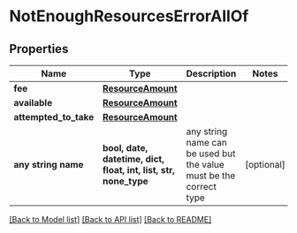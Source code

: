 # NotEnoughResourcesErrorAllOf


## Properties
Name | Type | Description | Notes
------------ | ------------- | ------------- | -------------
**fee** | [**ResourceAmount**](ResourceAmount.md) |  | 
**available** | [**ResourceAmount**](ResourceAmount.md) |  | 
**attempted_to_take** | [**ResourceAmount**](ResourceAmount.md) |  | 
**any string name** | **bool, date, datetime, dict, float, int, list, str, none_type** | any string name can be used but the value must be the correct type | [optional]

[[Back to Model list]](../README.md#documentation-for-models) [[Back to API list]](../README.md#documentation-for-api-endpoints) [[Back to README]](../README.md)


